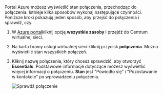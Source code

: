 Portal Azure możesz wyświetlić stan połączenia, przechodząc do połączenia. Istnieje kilka sposobów wykonaj następujące czynności. Poniższe kroki pokazują jeden sposób, aby przejść do połączenia i sprawdź, czy.

1. W [Azure portal](http://portal.azure.com)kliknij opcję **wszystkie zasoby** i przejdź do Centrum wirtualnej sieci.
2. Na karta bramy usługi wirtualnej sieci kliknij przycisk **połączenia**. Można wyświetlić stan wszystkich połączeń.
3. Kliknij nazwę połączenia, który chcesz sprawdzić, aby otworzyć **Essentials**. Podstawowe informacje dotyczące możesz wyświetlić więcej informacji o połączeniu. **Stan** jest "Powiodło się" i "Pozostawanie w kontakcie" po wprowadzeniu połączenia.

    ![Sprawdź połączenie](./media/vpn-gateway-verify-connection-portal-rm-include/connectionsucceeded.png)